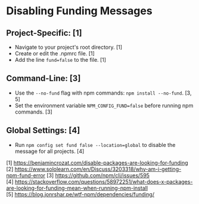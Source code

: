 # Disabling Funding Messages

## Project-Specific: [1]  
- Navigate to your project's root directory. [1]  
- Create or edit the .npmrc file. [1]  
- Add the line `fund=false` to the file. [1]  

## Command-Line: [3]  

- Use the `--no-fund` flag with npm commands: `npm install --no-fund`. [3, 5]  
- Set the environment variable `NPM_CONFIG_FUND=false` before running npm commands. [3]  

## Global Settings: [4]  

- Run `npm config set fund false --location=global` to disable the message for all projects. [4]  

[1] https://benjamincrozat.com/disable-packages-are-looking-for-funding
[2] https://www.sololearn.com/en/Discuss/3203318/why-am-i-getting-npm-fund-error
[3] https://github.com/npm/cli/issues/595
[4] https://stackoverflow.com/questions/58972251/what-does-x-packages-are-looking-for-funding-mean-when-running-npm-install
[5] https://blog.jonrshar.pe/wtf-npm/dependencies/funding/
